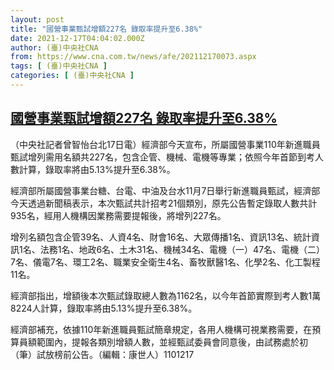 ```yaml
---
layout: post
title: "國營事業甄試增額227名 錄取率提升至6.38%"
date: 2021-12-17T04:04:02.000Z
author: (臺)中央社CNA
from: https://www.cna.com.tw/news/afe/202112170073.aspx
tags: [ (臺)中央社CNA ]
categories: [ (臺)中央社CNA ]
---
```

<!--1639713842000-->
[國營事業甄試增額227名 錄取率提升至6.38%](https://www.cna.com.tw/news/afe/202112170073.aspx)
------

<div>
<div></div><div><p>（中央社記者曾智怡台北17日電）經濟部今天宣布，所屬國營事業110年新進職員甄試增列需用名額共227名，包含企管、機械、電機等專業；依照今年首節到考人數計算，錄取率將由5.13%提升至6.38%。</p><p>經濟部所屬國營事業台糖、台電、中油及台水11月7日舉行新進職員甄試，經濟部今天透過新聞稿表示，本次甄試共計招考21個類別，原先公告暫定錄取人數共計935名，經用人機構因業務需要提報後，將增列227名。</p><p>增列名額包含企管39名、人資4名、財會16名、大眾傳播1名、資訊13名、統計資訊1名、法務1名、地政6名、土木31名、機械34名、電機（一）47名、電機（二）7名、儀電7名、環工2名、職業安全衛生4名、畜牧獸醫1名、化學2名、化工製程11名。</p><p>經濟部指出，增額後本次甄試錄取總人數為1162名，以今年首節實際到考人數1萬8224人計算，錄取率將由5.13%提升至6.38%。</p><p>經濟部補充，依據110年新進職員甄試簡章規定，各用人機構可視業務需要，在預算員額範圍內，提報各類別增額人數，並經甄試委員會同意後，由試務處於初（筆）試放榜前公告。（編輯：康世人）1101217</p></div>
</div>
